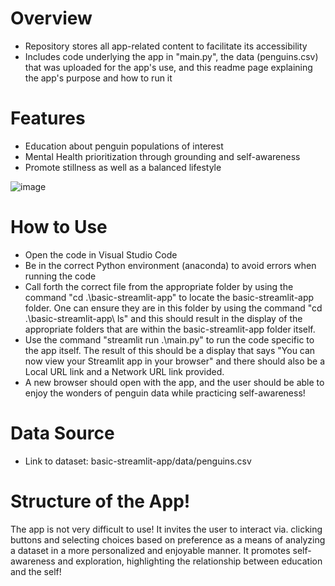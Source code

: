 # Overview
- Repository stores all app-related content to facilitate its accessibility
- Includes code underlying the app in "main.py", the data (penguins.csv) that was uploaded for the app's use, and this readme page explaining the app's purpose and how to run it

# Features
- Education about penguin populations of interest
- Mental Health prioritization through grounding and self-awareness
- Promote stillness as well as a balanced lifestyle

![image](https://github.com/user-attachments/assets/4f240fb6-b917-4a10-b219-08961d371e7f)


# How to Use
- Open the code in Visual Studio Code
- Be in the correct Python environment (anaconda) to avoid errors when running the code
- Call forth the correct file from the appropriate folder by using the command "cd .\basic-streamlit-app\" to locate the basic-streamlit-app folder. One can ensure they are in this folder by using the command "cd .\basic-streamlit-app\ ls" and this should result in the display of the appropriate folders that are within the basic-streamlit-app folder itself.
- Use the command "streamlit run .\main.py" to run the code specific to the app itself. The result of this should be a display that says "You can now view your Streamlit app in your browser" and there should also be a Local URL link and a Network URL link provided.
- A new browser should open with the app, and the user should be able to enjoy the wonders of penguin data while practicing self-awareness!

# Data Source 
- Link to dataset: basic-streamlit-app/data/penguins.csv

# Structure of the App!
The app is not very difficult to use! It invites the user to interact via. clicking buttons and selecting choices based on preference as a means of analyzing a dataset in a more personalized and enjoyable manner. It promotes self-awareness and exploration, highlighting the relationship between education and the self!
